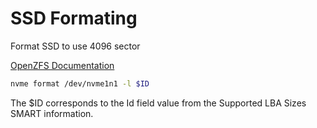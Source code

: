 # SSD Formating

Format SSD to use 4096 sector

[OpenZFS Documentation](https://openzfs.github.io/openzfs-docs/Performance%20and%20Tuning/Hardware.html#nvme-low-level-formatting)

```sh
nvme format /dev/nvme1n1 -l $ID
```

The $ID corresponds to the Id field value from the Supported LBA Sizes SMART information.
